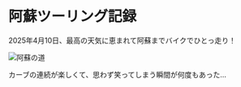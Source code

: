 # 阿蘇ツーリング記録

2025年4月10日、最高の天気に恵まれて阿蘇までバイクでひとっ走り！

![阿蘇の道](/reloopin/images/bike-photo.jpg)

カーブの連続が楽しくて、思わず笑ってしまう瞬間が何度もあった…
